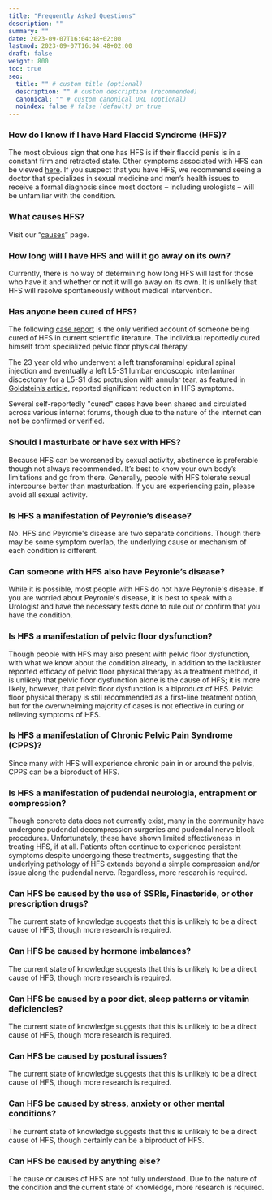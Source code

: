 ```yaml
---
title: "Frequently Asked Questions"
description: ""
summary: ""
date: 2023-09-07T16:04:48+02:00
lastmod: 2023-09-07T16:04:48+02:00
draft: false
weight: 800
toc: true
seo:
  title: "" # custom title (optional)
  description: "" # custom description (recommended)
  canonical: "" # custom canonical URL (optional)
  noindex: false # false (default) or true
---
```


### How do I know if I have Hard Flaccid Syndrome (HFS)?

The most obvious sign that one has HFS is if their flaccid penis is in a constant firm and retracted state. Other symptoms associated with HFS can be viewed [here](/about-hfs/pages/signs-and-symptoms/). If you suspect that you have HFS, we recommend seeing a doctor that specializes in sexual medicine and men’s health issues to receive a formal diagnosis since most doctors – including urologists – will be unfamiliar with the condition.

### What causes HFS?

Visit our “[causes](/about-hfs/pages/causes/)” page.

### How long will I have HFS and will it go away on its own?

Currently, there is no way of determining how long HFS will last for those who have it and whether or not it will go away on its own. It is unlikely that HFS will resolve spontaneously without medical intervention.

### Has anyone been cured of HFS?

The following [case report](https://academic.oup.com/jsm/article-abstract/19/Supplement_1/S103/7013081?redirectedFrom=fulltext) is the only verified account of someone being cured of HFS in current scientific literature. The individual reportedly cured himself from specialized pelvic floor physical therapy.

The 23 year old who underwent a left transforaminal epidural spinal injection and eventually a left L5-S1 lumbar endoscopic interlaminar discectomy for a L5-S1 disc protrusion with annular tear, as featured in [Goldstein’s article](https://auanews.net/issues/articles/2023/may-2023/hard-flaccid-syndrome-proposed-to-be-secondary-to-pathological-activation-of-a-pelvic/pudendal-hypogastric-reflex), reported significant reduction in HFS symptoms.

Several self-reportedly "cured" cases have been shared and circulated across various internet forums, though due to the nature of the internet can not be confirmed or verified.

### Should I masturbate or have sex with HFS?

Because HFS can be worsened by sexual activity, abstinence is preferable though not always recommended. It’s best to know your own body’s limitations and go from there. Generally, people with HFS tolerate sexual intercourse better than masturbation. If you are experiencing pain, please avoid all sexual activity.

### Is HFS a manifestation of Peyronie’s disease?

No. HFS and Peyronie's disease are two separate conditions. Though there may be some symptom overlap, the underlying cause or mechanism of each condition is different.

### Can someone with HFS also have Peyronie’s disease?

While it is possible, most people with HFS do not have Peyronie's disease. If you are worried about Peyronie's disease, it is best to speak with a Urologist and have the necessary tests done to rule out or confirm that you have the condition.

### Is HFS a manifestation of pelvic floor dysfunction?

Though people with HFS may also present with pelvic floor dysfunction, with what we know about the condition already, in addition to the lackluster reported efficacy of pelvic floor physical therapy as a treatment method, it is unlikely that pelvic floor dysfunction alone is the cause of HFS; it is more likely, however, that pelvic floor dysfunction is a biproduct of HFS. Pelvic floor physical therapy is still recommended as a first-line treatment option, but for the overwhelming majority of cases is not effective in curing or relieving symptoms of HFS.

### Is HFS a manifestation of Chronic Pelvic Pain Syndrome (CPPS)?

Since many with HFS will experience chronic pain in or around the pelvis, CPPS can be a biproduct of HFS.

### Is HFS a manifestation of pudendal neurologia, entrapment or compression?

Though concrete data does not currently exist, many in the community have undergone pudendal decompression surgeries and pudendal nerve block procedures. Unfortunately, these have shown limited effectiveness in treating HFS, if at all. Patients often continue to experience persistent symptoms despite undergoing these treatments, suggesting that the underlying pathology of HFS extends beyond a simple compression and/or issue along the pudendal nerve. Regardless, more research is required.

### Can HFS be caused by the use of SSRIs, Finasteride, or other prescription drugs?

The current state of knowledge suggests that this is unlikely to be a direct cause of HFS, though more research is required.

### Can HFS be caused by hormone imbalances?

The current state of knowledge suggests that this is unlikely to be a direct cause of HFS, though more research is required.

### Can HFS be caused by a poor diet, sleep patterns or vitamin deficiencies?

The current state of knowledge suggests that this is unlikely to be a direct cause of HFS, though more research is required.

### Can HFS be caused by postural issues?

The current state of knowledge suggests that this is unlikely to be a direct cause of HFS, though more research is required.

### Can HFS be caused by stress, anxiety or other mental conditions?

The current state of knowledge suggests that this is unlikely to be a direct cause of HFS, though certainly can be a biproduct of HFS.

### Can HFS be caused by anything else?

The cause or causes of HFS are not fully understood. Due to the nature of the condition and the current state of knowledge, more research is required.
